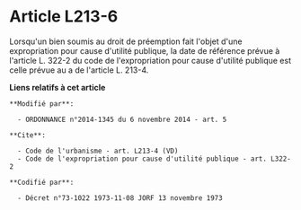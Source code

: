 # Article L213-6

Lorsqu'un bien soumis au droit de préemption fait l'objet d'une expropriation pour cause d'utilité publique, la date de
référence prévue à l'article L. 322-2 du code de l'expropriation pour cause d'utilité publique est celle prévue au a de
l'article L. 213-4.

**Liens relatifs à cet article**

	**Modifié par**:

	  - ORDONNANCE n°2014-1345 du 6 novembre 2014 - art. 5

	**Cite**:

	  - Code de l'urbanisme - art. L213-4 (VD)
	  - Code de l'expropriation pour cause d'utilité publique - art. L322-2

	**Codifié par**:

	  - Décret n°73-1022 1973-11-08 JORF 13 novembre 1973
